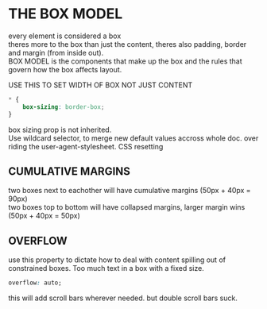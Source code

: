 # THE BOX MODEL
every element is considered a box  
theres more to the box than just the content, theres also padding, border and margin (from inside out).  
BOX MODEL is the components that make up the box and the rules that govern how the box affects layout.  

USE THIS TO SET WIDTH OF BOX NOT JUST CONTENT
```css
* {
    box-sizing: border-box;
}
```
box sizing prop is not inherited.  
Use wildcard selector, to merge new default values accross whole doc. over riding the user-agent-stylesheet. CSS resetting

## CUMULATIVE MARGINS
two boxes next to eachother will have cumulative margins (50px + 40px = 90px)  
two boxes top to bottom will have collapsed margins, larger margin wins (50px + 40px = 50px)  

## OVERFLOW
use this property to dictate how to deal with content spilling out of constrained boxes. Too much text in a box with a fixed size.
```css
overflow: auto;
```
this will add scroll bars wherever needed. but double scroll bars suck.

